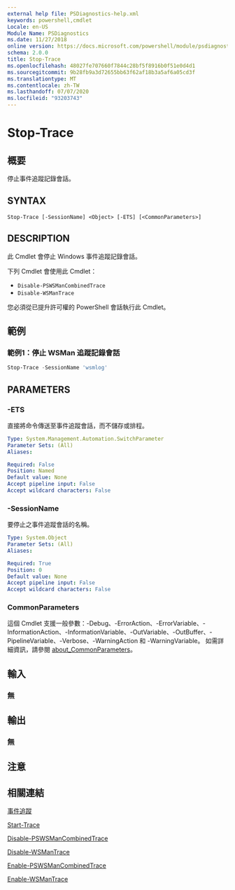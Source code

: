 ```yaml
---
external help file: PSDiagnostics-help.xml
keywords: powershell,cmdlet
Locale: en-US
Module Name: PSDiagnostics
ms.date: 11/27/2018
online version: https://docs.microsoft.com/powershell/module/psdiagnostics/stop-trace?view=powershell-6&WT.mc_id=ps-gethelp
schema: 2.0.0
title: Stop-Trace
ms.openlocfilehash: 48027fe707660f7844c28bf5f8916b0f51e0d4d1
ms.sourcegitcommit: 9b28fb9a3d72655bb63f62af18b3a5af6a05cd3f
ms.translationtype: MT
ms.contentlocale: zh-TW
ms.lasthandoff: 07/07/2020
ms.locfileid: "93203743"
---
```

# Stop-Trace

## 概要
停止事件追蹤記錄會話。

## SYNTAX

```
Stop-Trace [-SessionName] <Object> [-ETS] [<CommonParameters>]
```

## DESCRIPTION

此 Cmdlet 會停止 Windows 事件追蹤記錄會話。

下列 Cmdlet 會使用此 Cmdlet：

- `Disable-PSWSManCombinedTrace`
- `Disable-WSManTrace`

您必須從已提升許可權的 PowerShell 會話執行此 Cmdlet。

## 範例

### 範例1：停止 WSMan 追蹤記錄會話

```powershell
Stop-Trace -SessionName 'wsmlog'
```

## PARAMETERS

### -ETS
直接將命令傳送至事件追蹤會話，而不儲存或排程。

```yaml
Type: System.Management.Automation.SwitchParameter
Parameter Sets: (All)
Aliases:

Required: False
Position: Named
Default value: None
Accept pipeline input: False
Accept wildcard characters: False
```

### -SessionName
要停止之事件追蹤會話的名稱。

```yaml
Type: System.Object
Parameter Sets: (All)
Aliases:

Required: True
Position: 0
Default value: None
Accept pipeline input: False
Accept wildcard characters: False
```

### CommonParameters
這個 Cmdlet 支援一般參數：-Debug、-ErrorAction、-ErrorVariable、-InformationAction、-InformationVariable、-OutVariable、-OutBuffer、-PipelineVariable、-Verbose、-WarningAction 和 -WarningVariable。 如需詳細資訊，請參閱 [about_CommonParameters](https://go.microsoft.com/fwlink/?LinkID=113216)。

## 輸入

### 無

## 輸出

### 無

## 注意

## 相關連結

[事件追蹤](/windows/desktop/ETW/event-tracing-portal)

[Start-Trace](start-trace.md)

[Disable-PSWSManCombinedTrace](Disable-PSWSManCombinedTrace.md)

[Disable-WSManTrace](Disable-WSManTrace.md)

[Enable-PSWSManCombinedTrace](Enable-PSWSManCombinedTrace.md)

[Enable-WSManTrace](Enable-WSManTrace.md)
